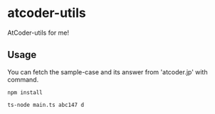# atcoder-utils
AtCoder-utils for me!


## Usage
You can fetch the sample-case and its answer from 'atcoder.jp' with command.
```
npm install

ts-node main.ts abc147 d
```
